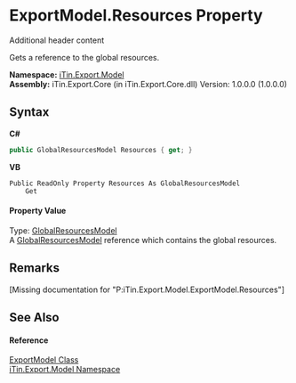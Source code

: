 # ExportModel.Resources Property 
Additional header content 

Gets a reference to the global resources.

**Namespace:**&nbsp;<a href="N_iTin_Export_Model">iTin.Export.Model</a><br />**Assembly:**&nbsp;iTin.Export.Core (in iTin.Export.Core.dll) Version: 1.0.0.0 (1.0.0.0)

## Syntax

**C#**<br />
``` C#
public GlobalResourcesModel Resources { get; }
```

**VB**<br />
``` VB
Public ReadOnly Property Resources As GlobalResourcesModel
	Get
```


#### Property Value
Type: <a href="T_iTin_Export_Model_GlobalResourcesModel">GlobalResourcesModel</a><br />A <a href="T_iTin_Export_Model_GlobalResourcesModel">GlobalResourcesModel</a> reference which contains the global resources.

## Remarks
\[Missing <remarks> documentation for "P:iTin.Export.Model.ExportModel.Resources"\]

## See Also


#### Reference
<a href="T_iTin_Export_Model_ExportModel">ExportModel Class</a><br /><a href="N_iTin_Export_Model">iTin.Export.Model Namespace</a><br />